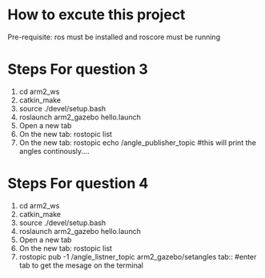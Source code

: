 # How to excute this project
Pre-requisite: ros must be installed and roscore must be running

# Steps For question 3
1. cd arm2_ws
2. catkin_make
3. source ./devel/setup.bash
4. roslaunch arm2_gazebo hello.launch
5. Open a new tab
4. On the new tab: rostopic list
5. On the new tab: rostopic echo /angle_publisher_topic #this will print the angles continously....


# Steps For question 4
1. cd arm2_ws
2. catkin_make
3. source ./devel/setup.bash
4. roslaunch arm2_gazebo hello.launch
5. Open a new tab
4. On the new tab: rostopic list
5. rostopic pub -1 /angle_listner_topic arm2_gazebo/setangles tab:: #enter tab to get the mesage on the terminal
